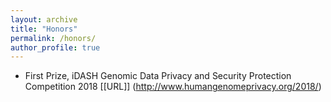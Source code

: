 ```yaml
---
layout: archive
title: "Honors"
permalink: /honors/
author_profile: true
---
```


  * First Prize, iDASH Genomic Data Privacy and Security Protection Competition 2018 [[URL]] (http://www.humangenomeprivacy.org/2018/)
    
     
